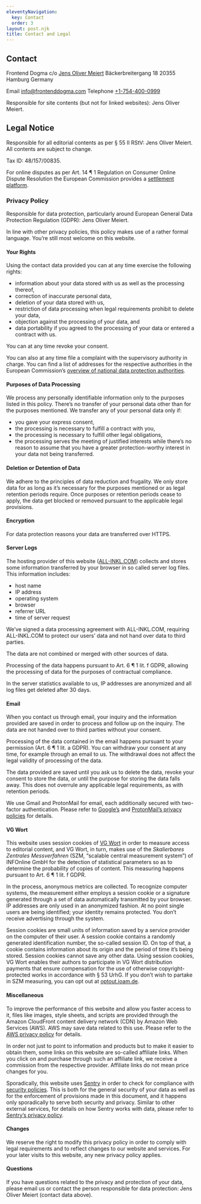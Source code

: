 ```yaml
---
eleventyNavigation:
  key: Contact
  order: 3
layout: post.njk
title: Contact and Legal
---
```

## Contact

Frontend Dogma
c/o [Jens Oliver Meiert](https://meiert.com/en/)
Bäckerbreitergang 18
20355 Hamburg
Germany

Email [info@frontenddogma.com](mailto:info@frontenddogma.com)
Telephone [+1-754-400-0999](tel:+1-754-400-0999)

Responsible for site contents (but not for linked websites): Jens Oliver Meiert.

## Legal Notice

Responsible for all editorial contents as per § 55 II RStV: Jens Oliver Meiert. All contents are subject to change.

Tax ID: 48/157/00835.

For online disputes as per Art. 14 ¶ 1 Regulation on Consumer Online Dispute Resolution the European Commission provides a [settlement platform](https://ec.europa.eu/consumers/odr/).

### Privacy Policy

Responsible for data protection, particularly around European General Data Protection Regulation (GDPR): Jens Oliver Meiert.

In line with other privacy policies, this policy makes use of a rather formal language. You’re still most welcome on this website.

#### Your Rights

Using the contact data provided you can at any time exercise the following rights:

* information about your data stored with us as well as the processing thereof,
* correction of inaccurate personal data,
* deletion of your data stored with us,
* restriction of data processing when legal requirements prohibit to delete your data,
* objection against the processing of your data, and
* data portability if you agreed to the processing of your data or entered a contract with us.

You can at any time revoke your consent.

You can also at any time file a complaint with the supervisory authority in charge. You can find a list of addresses for the respective authorities in the European Commission’s [overview of national data protection authorities](https://ec.europa.eu/newsroom/article29/item-detail.cfm?item_id=612080).

#### Purposes of Data Processing

We process any personally identifiable information only to the purposes listed in this policy. There’s no transfer of your personal data other than for the purposes mentioned. We transfer any of your personal data only if:

* you gave your express consent,
* the processing is necessary to fulfill a contract with you,
* the processing is necessary to fulfill other legal obligations,
* the processing serves the meeting of justified interests while there’s no reason to assume that you have a greater protection-worthy interest in your data not being transferred.

#### Deletion or Detention of Data

We adhere to the principles of data reduction and frugality. We only store data for as long as it’s necessary for the purposes mentioned or as legal retention periods require. Once purposes or retention periods cease to apply, the data get blocked or removed pursuant to the applicable legal provisions.

#### Encryption

For data protection reasons your data are transferred over HTTPS.

#### Server Logs

The hosting provider of this website ([ALL-INKL.COM](https://all-inkl.com/PA68572347FA65)) collects and stores some information transferred by your browser in so called server log files. This information includes:

* host name
* IP address
* operating system
* browser
* referrer URL
* time of server request

We’ve signed a data processing agreement with ALL-INKL.COM, requiring ALL-INKL.COM to protect our users’ data and not hand over data to third parties.

The data are not combined or merged with other sources of data.

Processing of the data happens pursuant to Art. 6 ¶ 1 lit. f GDPR, allowing the processing of data for the purposes of contractual compliance.

In the server statistics available to us, IP addresses are anonymized and all log files get deleted after 30 days.

#### Email

When you contact us through email, your inquiry and the information provided are saved in order to process and follow up on the inquiry. The data are not handed over to third parties without your consent.

Processing of the data contained in the email happens pursuant to your permission (Art. 6 ¶ 1 lit. a GDPR). You can withdraw your consent at any time, for example through an email to us. The withdrawal does not affect the legal validity of processing of the data.

The data provided are saved until you ask us to delete the data, revoke your consent to store the data, or until the purpose for storing the data falls away. This does not overrule any applicable legal requirements, as with retention periods.

We use Gmail and ProtonMail for email, each additionally secured with two-factor authentication. Please refer to [Google’s](https://policies.google.com/privacy) and [ProtonMail’s privacy policies](https://protonmail.com/privacy-policy) for details.

#### VG Wort

This website uses session cookies of [VG Wort](https://www.vgwort.de/) in order to measure access to editorial content, and VG Wort, in turn, makes use of the _Skalierbares Zentrales Messverfahren_ (SZM, “scalable central measurement system”) of INFOnline GmbH for the detection of statistical parameters so as to determine the probability of copies of content. This measuring happens pursuant to Art. 6 ¶ 1 lit. f GDPR.

In the process, anonymous metrics are collected. To recognize computer systems, the measurement either employs a session cookie or a signature generated through a set of data automatically transmitted by your browser. IP addresses are only used in an anonymized fashion. At no point single users are being identified; your identity remains protected. You don’t receive advertising through the system.

Session cookies are small units of information saved by a service provider on the computer of their user. A session cookie contains a randomly generated identification number, the so-called session ID. On top of that, a cookie contains information about its origin and the period of time it’s being stored. Session cookies cannot save any other data. Using session cookies, VG Wort enables their authors to participate in VG Wort distribution payments that ensure compensation for the use of otherwise copyright-protected works in accordance with § 53 UrhG. If you don’t wish to partake in SZM measuring, you can opt out at [optout.ioam.de](https://optout.ioam.de/).

#### Miscellaneous

To improve the performance of this website and allow you faster access to it, files like images, style sheets, and scripts are provided through the Amazon CloudFront content delivery network (CDN) by Amazon Web Services (AWS). AWS may save data related to this use. Please refer to the [AWS privacy policy](https://aws.amazon.com/privacy/) for details.

In order not just to point to information and products but to make it easier to obtain them, some links on this website are so-called affiliate links. When you click on and purchase through such an affiliate link, we receive a commission from the respective provider. Affiliate links do not mean price changes for you.

Sporadically, this website uses [Sentry](https://sentry.io/) in order to check for compliance with [security policies](https://en.wikipedia.org/wiki/Content_Security_Policy). This is both for the general security of your data as well as for the enforcement of provisions made in this document, and it happens only sporadically to serve both security and privacy. Similar to other external services, for details on how Sentry works with data, please refer to [Sentry’s privacy policy](https://sentry.io/privacy/).

#### Changes

We reserve the right to modify this privacy policy in order to comply with legal requirements and to reflect changes to our website and services. For your later visits to this website, any new privacy policy applies.

#### Questions

If you have questions related to the privacy and protection of your data, please email us or contact the person responsible for data protection: Jens Oliver Meiert (contact data above).